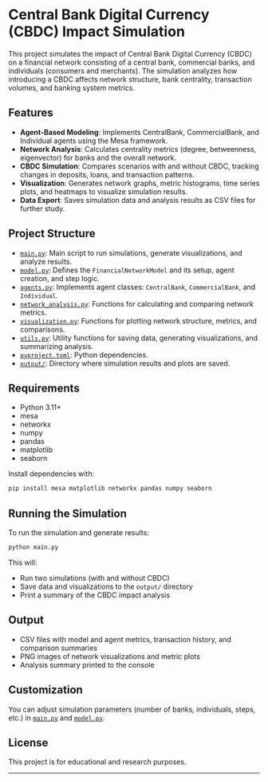 # Central Bank Digital Currency (CBDC) Impact Simulation

This project simulates the impact of Central Bank Digital Currency (CBDC) on a financial network consisting of a central bank, commercial banks, and individuals (consumers and merchants). The simulation analyzes how introducing a CBDC affects network structure, bank centrality, transaction volumes, and banking system metrics.

## Features

- **Agent-Based Modeling**: Implements CentralBank, CommercialBank, and Individual agents using the Mesa framework.
- **Network Analysis**: Calculates centrality metrics (degree, betweenness, eigenvector) for banks and the overall network.
- **CBDC Simulation**: Compares scenarios with and without CBDC, tracking changes in deposits, loans, and transaction patterns.
- **Visualization**: Generates network graphs, metric histograms, time series plots, and heatmaps to visualize simulation results.
- **Data Export**: Saves simulation data and analysis results as CSV files for further study.

## Project Structure

- [`main.py`](main.py): Main script to run simulations, generate visualizations, and analyze results.
- [`model.py`](model.py): Defines the `FinancialNetworkModel` and its setup, agent creation, and step logic.
- [`agents.py`](agents.py): Implements agent classes: `CentralBank`, `CommercialBank`, and `Individual`.
- [`network_analysis.py`](network_analysis.py): Functions for calculating and comparing network metrics.
- [`visualization.py`](visualization.py): Functions for plotting network structure, metrics, and comparisons.
- [`utils.py`](utils.py): Utility functions for saving data, generating visualizations, and summarizing analysis.
- [`pyproject.toml`](pyproject.toml): Python dependencies.
- [`output/`](output/): Directory where simulation results and plots are saved.

## Requirements

- Python 3.11+
- mesa
- networkx
- numpy
- pandas
- matplotlib
- seaborn

Install dependencies with:

```sh
pip install mesa matplotlib networkx pandas numpy seaborn
```

## Running the Simulation

To run the simulation and generate results:

```sh
python main.py
```

This will:
- Run two simulations (with and without CBDC)
- Save data and visualizations to the `output/` directory
- Print a summary of the CBDC impact analysis

## Output

- CSV files with model and agent metrics, transaction history, and comparison summaries
- PNG images of network visualizations and metric plots
- Analysis summary printed to the console

## Customization

You can adjust simulation parameters (number of banks, individuals, steps, etc.) in [`main.py`](main.py) and [`model.py`](model.py).

## License

This project is for educational and research purposes.

---